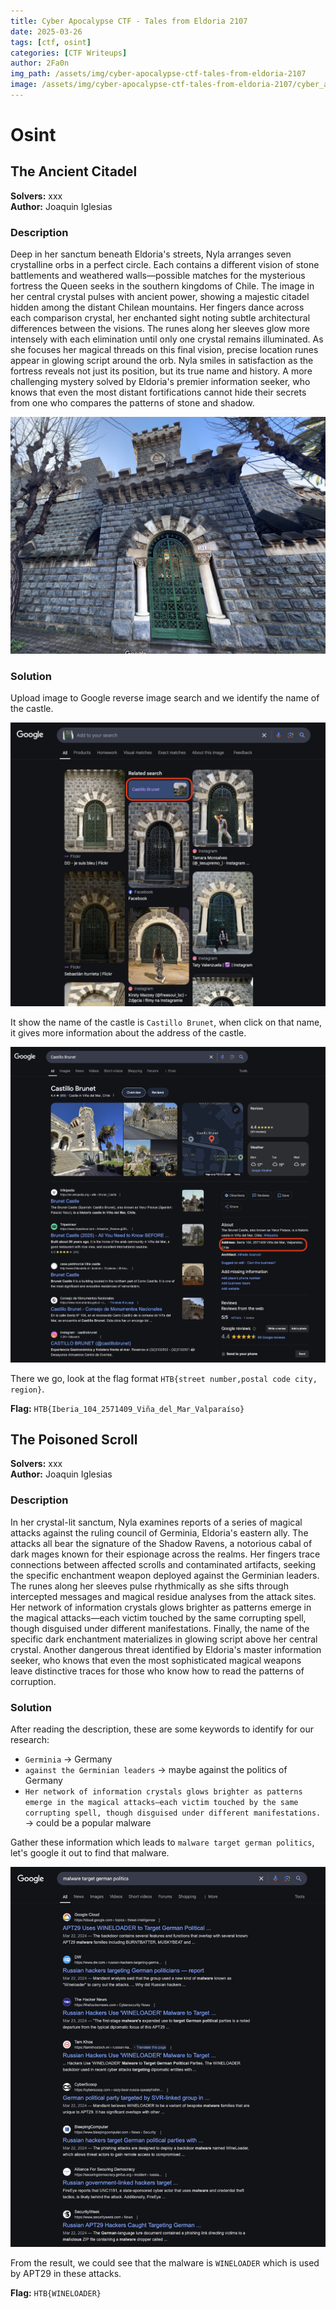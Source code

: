 ```yaml
---
title: Cyber Apocalypse CTF - Tales from Eldoria 2107
date: 2025-03-26
tags: [ctf, osint]
categories: [CTF Writeups]
author: 2Fa0n
img_path: /assets/img/cyber-apocalypse-ctf-tales-from-eldoria-2107
image: /assets/img/cyber-apocalypse-ctf-tales-from-eldoria-2107/cyber_apocalypse_banner.png
---
```


# Osint
## The Ancient Citadel
**Solvers:** xxx <br>
**Author:** Joaquin Iglesias

### Description
Deep in her sanctum beneath Eldoria's streets, Nyla arranges seven crystalline orbs in a perfect circle. Each contains a different vision of stone battlements and weathered walls—possible matches for the mysterious fortress the Queen seeks in the southern kingdoms of Chile. The image in her central crystal pulses with ancient power, showing a majestic citadel hidden among the distant Chilean mountains. Her fingers dance across each comparison crystal, her enchanted sight noting subtle architectural differences between the visions. The runes along her sleeves glow more intensely with each elimination until only one crystal remains illuminated. As she focuses her magical threads on this final vision, precise location runes appear in glowing script around the orb. Nyla smiles in satisfaction as the fortress reveals not just its position, but its true name and history. A more challenging mystery solved by Eldoria's premier information seeker, who knows that even the most distant fortifications cannot hide their secrets from one who compares the patterns of stone and shadow.

![ancient_citadel](/assets/img/cyber-apocalypse-ctf-tales-from-eldoria-2107/ancient_citadel.png)

### Solution
Upload image to Google reverse image search and we identify the name of the castle. <br>

![castle](/assets/img/cyber-apocalypse-ctf-tales-from-eldoria-2107/castle.png)

It show the name of the castle is `Castillo Brunet`, when click on that name, it gives more information about the address of the castle. <br>

![castle_info](/assets/img/cyber-apocalypse-ctf-tales-from-eldoria-2107/castle_info.png)

There we go, look at the flag format `HTB{street number,postal code city, region}`.

**Flag:** `HTB{Iberia_104_2571409_Viña_del_Mar_Valparaíso}`

## The Poisoned Scroll
**Solvers:** xxx <br>
**Author:** Joaquin Iglesias

### Description
In her crystal-lit sanctum, Nyla examines reports of a series of magical attacks against the ruling council of Germinia, Eldoria's eastern ally. The attacks all bear the signature of the Shadow Ravens, a notorious cabal of dark mages known for their espionage across the realms. Her fingers trace connections between affected scrolls and contaminated artifacts, seeking the specific enchantment weapon deployed against the Germinian leaders. The runes along her sleeves pulse rhythmically as she sifts through intercepted messages and magical residue analyses from the attack sites. Her network of information crystals glows brighter as patterns emerge in the magical attacks—each victim touched by the same corrupting spell, though disguised under different manifestations. Finally, the name of the specific dark enchantment materializes in glowing script above her central crystal. Another dangerous threat identified by Eldoria's master information seeker, who knows that even the most sophisticated magical weapons leave distinctive traces for those who know how to read the patterns of corruption.

### Solution
After reading the description, these are some keywords to identify for our research:
- `Germinia` -> Germany
- `against the Germinian leaders` -> maybe against the politics of Germany
- `Her network of information crystals glows brighter as patterns emerge in the magical attacks—each victim touched by the same corrupting spell, though disguised under different manifestations.` -> could be a popular malware

Gather these information which leads to `malware target german politics`, let's google it out to find that malware. <br>

![malware](/assets/img/cyber-apocalypse-ctf-tales-from-eldoria-2107/malware.png)

From the result, we could see that the malware is `WINELOADER` which is used by APT29 in these attacks. <br>

**Flag:** `HTB{WINELOADER}`